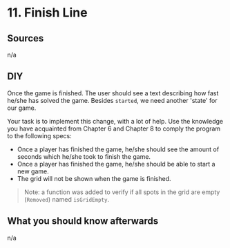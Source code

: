 # 11. Finish Line

## Sources

n/a

## DIY

Once the game is finished. The user should see a text describing how fast he/she has solved the game.
Besides `started`, we need another 'state' for our game.

Your task is to implement this change, with a lot of help. Use the knowledge you have acquainted from Chapter 6 and Chapter 8 to comply the program to the following specs:

- Once a player has finished the game, he/she should see the amount of seconds which he/she took to finish the game.
- Once a player has finished the game, he/she should be able to start a new game.
- The grid will not be shown when the game is finished.

> Note: a function was added to verify if all spots in the grid are empty (`Removed`) named `isGridEmpty`.

## What you should know afterwards

n/a
